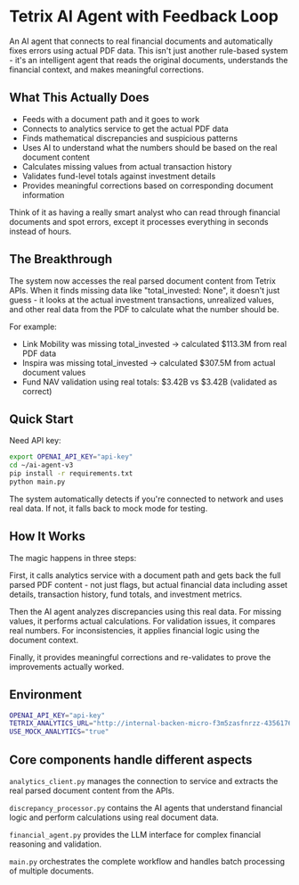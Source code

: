 # Tetrix AI Agent with Feedback Loop

An AI agent that connects to real financial documents and automatically fixes errors using actual PDF data. This isn't just another rule-based system - it's an intelligent agent that reads the original documents, understands the financial context, and makes meaningful corrections.

## What This Actually Does

- Feeds with a document path and it goes to work
- Connects to analytics service to get the actual PDF data
- Finds mathematical discrepancies and suspicious patterns
- Uses AI to understand what the numbers should be based on the real document content  
- Calculates missing values from actual transaction history
- Validates fund-level totals against investment details
- Provides meaningful corrections based on corresponding document information

Think of it as having a really smart analyst who can read through financial documents and spot errors, except it processes everything in seconds instead of hours.

## The Breakthrough

The system now accesses the real parsed document content from Tetrix APIs. When it finds missing data like "total_invested: None", it doesn't just guess - it looks at the actual investment transactions, unrealized values, and other real data from the PDF to calculate what the number should be.

For example:
- Link Mobility was missing total_invested → calculated $113.3M from real PDF data
- Inspira was missing total_invested → calculated $307.5M from actual document values
- Fund NAV validation using real totals: $3.42B vs $3.42B (validated as correct)

## Quick Start

Need API key:

```bash
export OPENAI_API_KEY="api-key"
cd ~/ai-agent-v3
pip install -r requirements.txt
python main.py
```

The system automatically detects if you're connected to network and uses real data. If not, it falls back to mock mode for testing.

## How It Works

The magic happens in three steps:

First, it calls analytics service with a document path and gets back the full parsed PDF content - not just flags, but actual financial data including asset details, transaction history, fund totals, and investment metrics.

Then the AI agent analyzes discrepancies using this real data. For missing values, it performs actual calculations. For validation issues, it compares real numbers. For inconsistencies, it applies financial logic using the document context.

Finally, it provides meaningful corrections and re-validates to prove the improvements actually worked.

## Environment

```bash
OPENAI_API_KEY="api-key"
TETRIX_ANALYTICS_URL="http://internal-backen-micro-f3m5zasfnrzz-435617696.us-east-2.elb.amazonaws.com"
USE_MOCK_ANALYTICS="true"
```


## Core components handle different aspects

`analytics_client.py` manages the connection to service and extracts the real parsed document content from the APIs.

`discrepancy_processor.py` contains the AI agents that understand financial logic and perform calculations using real document data.

`financial_agent.py` provides the LLM interface for complex financial reasoning and validation.

`main.py` orchestrates the complete workflow and handles batch processing of multiple documents.